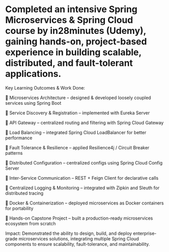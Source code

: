 # Completed an intensive Spring Microservices & Spring Cloud course by in28minutes (Udemy), gaining hands-on, project-based experience in building scalable, distributed, and fault-tolerant applications.

Key Learning Outcomes & Work Done:

🔹 Microservices Architecture – designed & developed loosely coupled services using Spring Boot

🔹 Service Discovery & Registration – implemented with Eureka Server

🔹 API Gateway – centralized routing and filtering with Spring Cloud Gateway

🔹 Load Balancing – integrated Spring Cloud LoadBalancer for better performance

🔹 Fault Tolerance & Resilience – applied Resilience4j / Circuit Breaker patterns

🔹 Distributed Configuration – centralized configs using Spring Cloud Config Server

🔹 Inter-Service Communication – REST + Feign Client for declarative calls

🔹 Centralized Logging & Monitoring – integrated with Zipkin and Sleuth for distributed tracing

🔹 Docker & Containerization – deployed microservices as Docker containers for portability

🔹 Hands-on Capstone Project – built a production-ready microservices ecosystem from scratch

Impact:
Demonstrated the ability to design, build, and deploy enterprise-grade microservices solutions, integrating multiple Spring Cloud components to ensure scalability, fault-tolerance, and maintainability.
